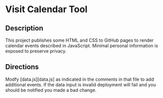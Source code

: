 # Visit Calendar Tool

## Description
This project publishes some HTML and CSS to GitHub pages to render calendar events described in JavaScript. Minimal personal information is exposed to preserve privacy.


## Directions
Modfy [data.js][data.js] as indicated in the comments in that file to add additional events. If the data input is invalid deployment will fail and you should be notified you made a bad change.
